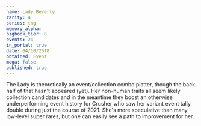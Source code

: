 ```yaml
---
name: Lady Beverly
rarity: 4
series: tng
memory_alpha:
bigbook_tier: 8
events: 24
in_portal: true
date: 04/10/2018
obtained: Event
mega: false
published: true
---
```


The Lady is theoretically an event/collection combo platter, though the back half of that hasn't appeared (yet). Her non-human traits all seem likely collection candidates and in the meantime they boost an otherwise underperforming event history for Crusher who saw her variant event tally double during just the course of 2021. She's more speculative than many low-level super rares, but one can easily see a path to improvement for her.
